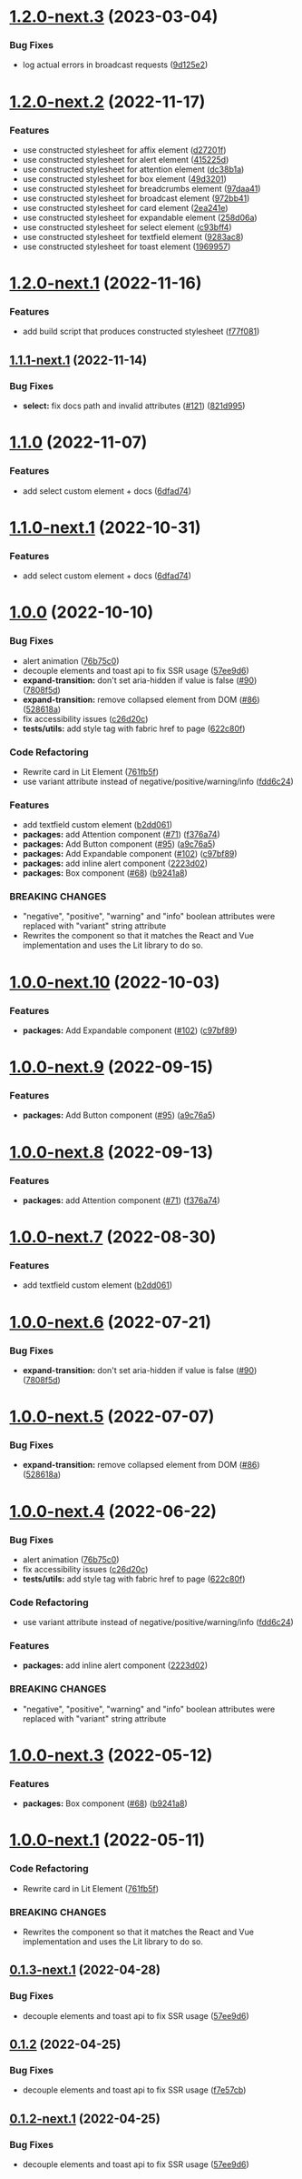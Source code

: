 # [1.2.0-next.3](https://github.com/fabric-ds/elements/compare/v1.2.0-next.2...v1.2.0-next.3) (2023-03-04)


### Bug Fixes

* log actual errors in broadcast requests ([9d125e2](https://github.com/fabric-ds/elements/commit/9d125e2bcbd8f7b9a20995d2dcb4c065c1d59d20))

# [1.2.0-next.2](https://github.com/fabric-ds/elements/compare/v1.2.0-next.1...v1.2.0-next.2) (2022-11-17)


### Features

* use constructed stylesheet for affix element ([d27201f](https://github.com/fabric-ds/elements/commit/d27201f784f12e5ef6b0df6537be5861b3037958))
* use constructed stylesheet for alert element ([415225d](https://github.com/fabric-ds/elements/commit/415225dfcb11c060905b94743420c2eb8202acd4))
* use constructed stylesheet for attention element ([dc38b1a](https://github.com/fabric-ds/elements/commit/dc38b1a052c8469910e9891d32558212f388c87d))
* use constructed stylesheet for box element ([49d3201](https://github.com/fabric-ds/elements/commit/49d32017ac231727d3c9799207145c28da3ed8f6))
* use constructed stylesheet for breadcrumbs element ([97daa41](https://github.com/fabric-ds/elements/commit/97daa413345b442edbdd50b2782ff43aaa7f1224))
* use constructed stylesheet for broadcast element ([972bb41](https://github.com/fabric-ds/elements/commit/972bb4146acd7f115e81d4831be26bde37a3caf8))
* use constructed stylesheet for card element ([2ea241e](https://github.com/fabric-ds/elements/commit/2ea241e215bdf41a606bd55d3b0b534fdc3bbded))
* use constructed stylesheet for expandable element ([258d06a](https://github.com/fabric-ds/elements/commit/258d06ad448e9084cad49ccf3e9470349531142b))
* use constructed stylesheet for select element ([c93bff4](https://github.com/fabric-ds/elements/commit/c93bff46abe1c52ce313b3d4882a68957a9a0eb6))
* use constructed stylesheet for textfield element ([9283ac8](https://github.com/fabric-ds/elements/commit/9283ac861e2271d8d720c14ff81df6dbaa918577))
* use constructed stylesheet for toast element ([1969957](https://github.com/fabric-ds/elements/commit/1969957b28216f9f0d7a407a7570b80bb1af517a))

# [1.2.0-next.1](https://github.com/fabric-ds/elements/compare/v1.1.1-next.1...v1.2.0-next.1) (2022-11-16)


### Features

* add build script that produces constructed stylesheet ([f77f081](https://github.com/fabric-ds/elements/commit/f77f081eb40d9f811d5fbcc6060c33996450d0cd))

## [1.1.1-next.1](https://github.com/fabric-ds/elements/compare/v1.1.0...v1.1.1-next.1) (2022-11-14)


### Bug Fixes

* **select:** fix docs path and invalid attributes ([#121](https://github.com/fabric-ds/elements/issues/121)) ([821d995](https://github.com/fabric-ds/elements/commit/821d995ddb3fb917a765adedd8b6c8106c0e7bee))

# [1.1.0](https://github.com/fabric-ds/elements/compare/v1.0.0...v1.1.0) (2022-11-07)


### Features

* add select custom element + docs ([6dfad74](https://github.com/fabric-ds/elements/commit/6dfad74f809b87f5540a876de03bf4001a09aea6))

# [1.1.0-next.1](https://github.com/fabric-ds/elements/compare/v1.0.0...v1.1.0-next.1) (2022-10-31)


### Features

* add select custom element + docs ([6dfad74](https://github.com/fabric-ds/elements/commit/6dfad74f809b87f5540a876de03bf4001a09aea6))

# [1.0.0](https://github.com/fabric-ds/elements/compare/v0.1.2...v1.0.0) (2022-10-10)


### Bug Fixes

* alert animation ([76b75c0](https://github.com/fabric-ds/elements/commit/76b75c0a4e39d88207f5c5c2df34efe7fbfff0ea))
* decouple elements and toast api to fix SSR usage ([57ee9d6](https://github.com/fabric-ds/elements/commit/57ee9d67122eb8ad693d901f10fa5a951f32b5c1))
* **expand-transition:** don't set aria-hidden if value is false ([#90](https://github.com/fabric-ds/elements/issues/90)) ([7808f5d](https://github.com/fabric-ds/elements/commit/7808f5df32f3fcac90c4e93671a4fcd243ec269b))
* **expand-transition:** remove collapsed element from DOM ([#86](https://github.com/fabric-ds/elements/issues/86)) ([528618a](https://github.com/fabric-ds/elements/commit/528618adda0a111a30c9108ebbfd13dcdd9d6422))
* fix accessibility issues ([c26d20c](https://github.com/fabric-ds/elements/commit/c26d20cd69abf90fda52dfe7270e7f4203aa95bd))
* **tests/utils:** add style tag with fabric href to page ([622c80f](https://github.com/fabric-ds/elements/commit/622c80f5e7f4d124fdf60163a1ba329e31e63fdd))


### Code Refactoring

* Rewrite card in Lit Element ([761fb5f](https://github.com/fabric-ds/elements/commit/761fb5fbc96f9bac8079536f591a70e525bf2e03))
* use variant attribute instead of negative/positive/warning/info ([fdd6c24](https://github.com/fabric-ds/elements/commit/fdd6c2499316d54b0241dca87b64cbb139f3b8a9))


### Features

* add textfield custom element ([b2dd061](https://github.com/fabric-ds/elements/commit/b2dd061884b9d01eb0fe36835f155887dfa5ed50))
* **packages:** add Attention component ([#71](https://github.com/fabric-ds/elements/issues/71)) ([f376a74](https://github.com/fabric-ds/elements/commit/f376a742101e3944cf79351a96b81a0edd458d6c))
* **packages:** Add Button component ([#95](https://github.com/fabric-ds/elements/issues/95)) ([a9c76a5](https://github.com/fabric-ds/elements/commit/a9c76a54b2c8307271ad540a639e9a378d352777))
* **packages:** Add Expandable component ([#102](https://github.com/fabric-ds/elements/issues/102)) ([c97bf89](https://github.com/fabric-ds/elements/commit/c97bf8955c0d49564931d351adb029bacc8b1967))
* **packages:** add inline alert component ([2223d02](https://github.com/fabric-ds/elements/commit/2223d0298226f3bbf2dc94f525819113b3728843))
* **packages:** Box component ([#68](https://github.com/fabric-ds/elements/issues/68)) ([b9241a8](https://github.com/fabric-ds/elements/commit/b9241a85af8aad804c3d45b9da4ae0a6ed1577a1))


### BREAKING CHANGES

* "negative", "positive", "warning" and "info" boolean attributes were replaced with
"variant" string attribute
* Rewrites the component so that it matches the React and Vue implementation and uses the Lit library to do so.

# [1.0.0-next.10](https://github.com/fabric-ds/elements/compare/v1.0.0-next.9...v1.0.0-next.10) (2022-10-03)


### Features

* **packages:** Add Expandable component ([#102](https://github.com/fabric-ds/elements/issues/102)) ([c97bf89](https://github.com/fabric-ds/elements/commit/c97bf8955c0d49564931d351adb029bacc8b1967))

# [1.0.0-next.9](https://github.com/fabric-ds/elements/compare/v1.0.0-next.8...v1.0.0-next.9) (2022-09-15)


### Features

* **packages:** Add Button component ([#95](https://github.com/fabric-ds/elements/issues/95)) ([a9c76a5](https://github.com/fabric-ds/elements/commit/a9c76a54b2c8307271ad540a639e9a378d352777))

# [1.0.0-next.8](https://github.com/fabric-ds/elements/compare/v1.0.0-next.7...v1.0.0-next.8) (2022-09-13)


### Features

* **packages:** add Attention component ([#71](https://github.com/fabric-ds/elements/issues/71)) ([f376a74](https://github.com/fabric-ds/elements/commit/f376a742101e3944cf79351a96b81a0edd458d6c))

# [1.0.0-next.7](https://github.com/fabric-ds/elements/compare/v1.0.0-next.6...v1.0.0-next.7) (2022-08-30)


### Features

* add textfield custom element ([b2dd061](https://github.com/fabric-ds/elements/commit/b2dd061884b9d01eb0fe36835f155887dfa5ed50))

# [1.0.0-next.6](https://github.com/fabric-ds/elements/compare/v1.0.0-next.5...v1.0.0-next.6) (2022-07-21)


### Bug Fixes

* **expand-transition:** don't set aria-hidden if value is false ([#90](https://github.com/fabric-ds/elements/issues/90)) ([7808f5d](https://github.com/fabric-ds/elements/commit/7808f5df32f3fcac90c4e93671a4fcd243ec269b))

# [1.0.0-next.5](https://github.com/fabric-ds/elements/compare/v1.0.0-next.4...v1.0.0-next.5) (2022-07-07)


### Bug Fixes

* **expand-transition:** remove collapsed element from DOM ([#86](https://github.com/fabric-ds/elements/issues/86)) ([528618a](https://github.com/fabric-ds/elements/commit/528618adda0a111a30c9108ebbfd13dcdd9d6422))

# [1.0.0-next.4](https://github.com/fabric-ds/elements/compare/v1.0.0-next.3...v1.0.0-next.4) (2022-06-22)


### Bug Fixes

* alert animation ([76b75c0](https://github.com/fabric-ds/elements/commit/76b75c0a4e39d88207f5c5c2df34efe7fbfff0ea))
* fix accessibility issues ([c26d20c](https://github.com/fabric-ds/elements/commit/c26d20cd69abf90fda52dfe7270e7f4203aa95bd))
* **tests/utils:** add style tag with fabric href to page ([622c80f](https://github.com/fabric-ds/elements/commit/622c80f5e7f4d124fdf60163a1ba329e31e63fdd))


### Code Refactoring

* use variant attribute instead of negative/positive/warning/info ([fdd6c24](https://github.com/fabric-ds/elements/commit/fdd6c2499316d54b0241dca87b64cbb139f3b8a9))


### Features

* **packages:** add inline alert component ([2223d02](https://github.com/fabric-ds/elements/commit/2223d0298226f3bbf2dc94f525819113b3728843))


### BREAKING CHANGES

* "negative", "positive", "warning" and "info" boolean attributes were replaced with
"variant" string attribute

# [1.0.0-next.3](https://github.com/fabric-ds/elements/compare/v1.0.0-next.2...v1.0.0-next.3) (2022-05-12)


### Features

* **packages:** Box component ([#68](https://github.com/fabric-ds/elements/issues/68)) ([b9241a8](https://github.com/fabric-ds/elements/commit/b9241a85af8aad804c3d45b9da4ae0a6ed1577a1))

# [1.0.0-next.1](https://github.com/fabric-ds/elements/compare/v0.1.3-next.1...v1.0.0-next.1) (2022-05-11)


### Code Refactoring

* Rewrite card in Lit Element ([761fb5f](https://github.com/fabric-ds/elements/commit/761fb5fbc96f9bac8079536f591a70e525bf2e03))


### BREAKING CHANGES

* Rewrites the component so that it matches the React and Vue implementation and uses the Lit library to do so.

## [0.1.3-next.1](https://github.com/fabric-ds/elements/compare/v0.1.2...v0.1.3-next.1) (2022-04-28)

### Bug Fixes

- decouple elements and toast api to fix SSR usage
  ([57ee9d6](https://github.com/fabric-ds/elements/commit/57ee9d67122eb8ad693d901f10fa5a951f32b5c1))

## [0.1.2](https://github.com/fabric-ds/elements/compare/v0.1.1...v0.1.2) (2022-04-25)

### Bug Fixes

- decouple elements and toast api to fix SSR usage
  ([f7e57cb](https://github.com/fabric-ds/elements/commit/f7e57cb4139a2942c6d971ba650b30a2c825d27d))

## [0.1.2-next.1](https://github.com/fabric-ds/elements/compare/v0.1.1...v0.1.2-next.1) (2022-04-25)

### Bug Fixes

- decouple elements and toast api to fix SSR usage
  ([57ee9d6](https://github.com/fabric-ds/elements/commit/57ee9d67122eb8ad693d901f10fa5a951f32b5c1))
